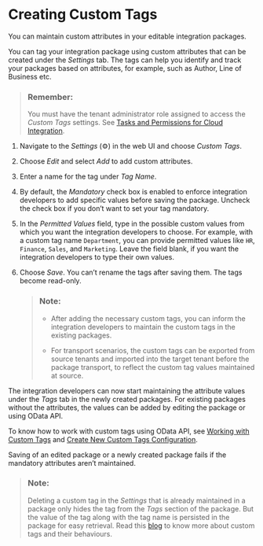 <!-- loio71c04480f612458b90d9bbc7da6ccb63 -->

<link rel="stylesheet" type="text/css" href="../../css/sap-icons.css"/>

# Creating Custom Tags

You can maintain custom attributes in your editable integration packages.

You can tag your integration package using custom attributes that can be created under the *Settings* tab. The tags can help you identify and track your packages based on attributes, for example, such as Author, Line of Business etc.

> ### Remember:  
> You must have the tenant administrator role assigned to access the *Custom Tags* settings. See [Tasks and Permissions for Cloud Integration](../../60-Security/tasks-and-permissions-for-cloud-integration-556d557.md).

1.  Navigate to the *Settings* \(:gear:\) in the web UI and choose *Custom Tags*.

2.  Choose *Edit* and select *Add* to add custom attributes.

3.  Enter a name for the tag under *Tag Name*.

4.  By default, the *Mandatory* check box is enabled to enforce integration developers to add specific values before saving the package. Uncheck the check box if you don’t want to set your tag mandatory.

5.  In the *Permitted Values* field, type in the possible custom values from which you want the integration developers to choose. For example, with a custom tag name `Department`, you can provide permitted values like `HR`, `Finance`, `Sales`, and `Marketing`. Leave the field blank, if you want the integration developers to type their own values.

6.  Choose *Save*. You can’t rename the tags after saving them. The tags become read-only.

    > ### Note:  
    > -   After adding the necessary custom tags, you can inform the integration developers to maintain the custom tags in the existing packages.
    > 
    > -   For transport scenarios, the custom tags can be exported from source tenants and imported into the target tenant before the package transport, to reflect the custom tag values maintained at source.


The integration developers can now start maintaining the attribute values under the *Tags* tab in the newly created packages. For existing packages without the attributes, the values can be added by editing the package or using OData API.

To know how to work with custom tags using OData API, see [Working with Custom Tags](../get-custom-tags-defined-on-the-tenant-a947374.md) and [Create New Custom Tags Configuration](../create-new-custom-tags-configuration-31e8308.md).

Saving of an edited package or a newly created package fails if the mandatory attributes aren’t maintained.

> ### Note:  
> Deleting a custom tag in the *Settings* that is already maintained in a package only hides the tag from the *Tags* section of the package. But the value of the tag along with the tag name is persisted in the package for easy retrieval. Read this [blog](https://blogs.sap.com/2020/05/11/sap-cloud-integration-custom-tags/) to know more about custom tags and their behaviours.

